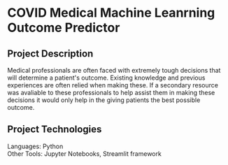 # COVID Medical Machine Leanrning Outcome Predictor
## Project Description
Medical professionals are often faced with extremely tough decisions that will determine a patient's outcome. Existing knowledge and previous experiences are often relied when making these. If a secondary resource was avaliable to these professionals to help assist them in making these decisions it would only help in the giving patients the best possible outcome. 
## Project Technologies
Languages: Python <br>
Other Tools: Jupyter Notebooks, Streamlit framework
